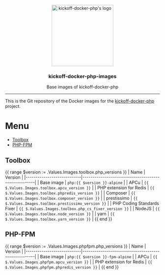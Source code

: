 <p align="center">
    <img src="https://user-images.githubusercontent.com/8983173/28176182-c45b1196-67f6-11e7-8d96-fd1aefd3fcab.png" alt="kickoff-docker-php's logo" width="200" height="200" />
</p>
<h3 align="center">kickoff-docker-php-images</h3>
<p align="center">Base images of kickoff-docker-php</p>

---

This is the Git repository of the Docker images for the [kickoff-docker-php](https://github.com/thecodingmachine/kickoff-docker-php/) project.

# Menu

* [Toolbox](#toolbox)
* [PHP-FPM](#php-fpm)

## Toolbox
{{ range $version := .Values.Images.toolbox.php_versions }}
| Name                       | Version                                              |
|----------------------------|------------------------------------------------------|
| Base image                 | `php:{{ $version }}-alpine`                          |
| APCu                       | `{{ $.Values.Images.toolbox.apcu_version }}`         |
| PHP extension for Redis    | `{{ $.Values.Images.toolbox.phpredis_version }}`     |
| Composer                   | `{{ $.Values.Images.toolbox.composer_version }}`     |
| prestissimo                | `{{ $.Values.Images.toolbox.prestissimo_version }}`  |
| PHP Coding Standards Fixer | `{{ $.Values.Images.toolbox.php_cs_fixer_version }}` |
| NodeJS                     | `{{ $.Values.Images.toolbox.node_version }}`         |
| yarn                       | `{{ $.Values.Images.toolbox.yarn_version }}`         |
{{ end }}
## PHP-FPM
{{ range $version := .Values.Images.phpfpm.php_versions }}
| Name                       | Version                                              |
|----------------------------|------------------------------------------------------|
| Base image                 | `php:{{ $version }}-fpm-alpine`                          |
| APCu                       | `{{ $.Values.Images.phpfpm.apcu_version }}`         |
| PHP extension for Redis    | `{{ $.Values.Images.phpfpm.phpredis_version }}`     |
{{ end }}